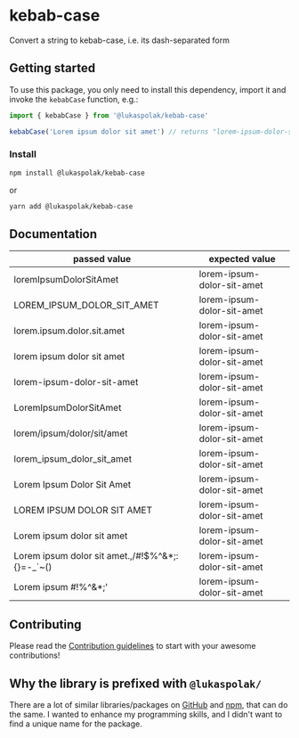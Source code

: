 # kebab-case

Convert a string to kebab-case, i.e. its dash-separated form

## Getting started

To use this package, you only need to install this dependency, import it and invoke the `kebabCase` function, e.g.:

```js
import { kebabCase } from '@lukaspolak/kebab-case'

kebabCase('Lorem ipsum dolor sit amet') // returns "lorem-ipsum-dolor-sit-amet"
```

### Install

```bash
npm install @lukaspolak/kebab-case
```

or

```bash
yarn add @lukaspolak/kebab-case
```

## Documentation

| passed value                                      | expected value             |
| ------------------------------------------------- | -------------------------- |
| loremIpsumDolorSitAmet                            | lorem-ipsum-dolor-sit-amet |
| LOREM_IPSUM_DOLOR_SIT_AMET                        | lorem-ipsum-dolor-sit-amet |
| lorem.ipsum.dolor.sit.amet                        | lorem-ipsum-dolor-sit-amet |
| lorem ipsum dolor sit amet                        | lorem-ipsum-dolor-sit-amet |
| lorem-ipsum-dolor-sit-amet                        | lorem-ipsum-dolor-sit-amet |
| LoremIpsumDolorSitAmet                            | lorem-ipsum-dolor-sit-amet |
| lorem/ipsum/dolor/sit/amet                        | lorem-ipsum-dolor-sit-amet |
| lorem_ipsum_dolor_sit_amet                        | lorem-ipsum-dolor-sit-amet |
| Lorem Ipsum Dolor Sit Amet                        | lorem-ipsum-dolor-sit-amet |
| LOREM IPSUM DOLOR SIT AMET                        | lorem-ipsum-dolor-sit-amet |
| Lorem ipsum dolor sit amet                        | lorem-ipsum-dolor-sit-amet |
| Lorem ipsum dolor sit amet.,/#!$%^&\*;:{}=-\_`~() | lorem-ipsum-dolor-sit-amet |
| Lorem ipsum #!$%^&*;(dolor sit amet)#!$%^&\*;'    | lorem-ipsum-dolor-sit-amet |

## Contributing

Please read the [Contribution guidelines](.github/CONTRIBUTING.md) to start with your awesome contributions!

## Why the library is prefixed with `@lukaspolak/`

There are a lot of similar libraries/packages on [GitHub](https://github.com/features/packages) and [npm](https://www.npmjs.com/), that can do the same. I wanted to enhance my programming skills, and I didn't want to find a unique name for the package.
